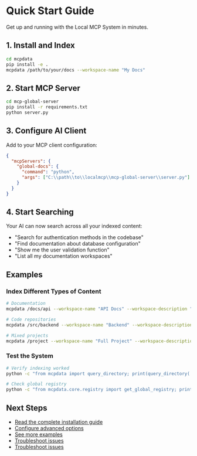 # Quick Start Guide

Get up and running with the Local MCP System in minutes.

## 1. Install and Index

```bash
cd mcpdata
pip install -e .
mcpdata /path/to/your/docs --workspace-name "My Docs"
```

## 2. Start MCP Server

```bash
cd mcp-global-server
pip install -r requirements.txt
python server.py
```

## 3. Configure AI Client

Add to your MCP client configuration:

```json
{
  "mcpServers": {
    "global-docs": {
      "command": "python",
      "args": ["C:\\path\\to\\localmcp\\mcp-global-server\\server.py"]
    }
  }
}
```

## 4. Start Searching

Your AI can now search across all your indexed content:

- "Search for authentication methods in the codebase"
- "Find documentation about database configuration"
- "Show me the user validation function"
- "List all my documentation workspaces"

## Examples

### Index Different Types of Content

```bash
# Documentation
mcpdata /docs/api --workspace-name "API Docs" --workspace-description "REST API documentation"

# Code repositories  
mcpdata /src/backend --workspace-name "Backend" --workspace-description "Core backend services"

# Mixed projects
mcpdata /project --workspace-name "Full Project" --workspace-description "Complete project with docs and code"
```

### Test the System

```bash
# Verify indexing worked
python -c "from mcpdata import query_directory; print(query_directory('/path/to/indexed/project', 'search term'))"

# Check global registry
python -c "from mcpdata.core.registry import get_global_registry; print(len(get_global_registry().workspaces))"
```

## Next Steps

- [Read the complete installation guide](INSTALLATION.md)
- [Configure advanced options](CONFIGURATION.md)
- [See more examples](EXAMPLES.md)
- [Troubleshoot issues](TROUBLESHOOTING.md)
- [Troubleshoot issues](TROUBLESHOOTING.md)
